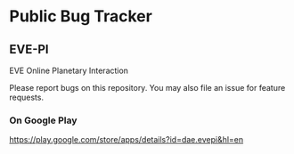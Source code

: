 # Public Bug Tracker

## EVE-PI
EVE Online Planetary Interaction

Please report bugs on this repository. You may also file an issue for feature requests.

### On Google Play
https://play.google.com/store/apps/details?id=dae.evepi&hl=en
